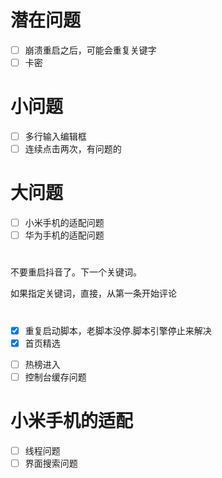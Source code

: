 # 潜在问题

- [ ] 崩溃重启之后，可能会重复关键字
- [ ] 卡密

# 小问题

- [ ] 多行输入编辑框
- [ ] 连续点击两次，有问题的

# 大问题

- [ ] 小米手机的适配问题
- [ ] 华为手机的适配问题

#

不要重启抖音了。下一个关键词。

如果指定关键词，直接，从第一条开始评论

#

- [x] 重复启动脚本，老脚本没停.脚本引擎停止来解决
- [x] 首页精选
<!-- - [ ] 快手弹出来的乱七八糟的东西，搞个线程来处理 -->
- [ ] 热榜进入
- [ ] 控制台缓存问题

# 小米手机的适配

- [ ] 线程问题
- [ ] 界面搜索问题
